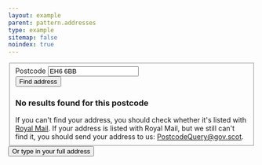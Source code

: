 ```yaml
---
layout: example
parent: pattern.addresses
type: example
sitemap: false
noindex: true
---
```


<fieldset>
  <div class="ds_question">
      <label class="ds_label" for="address-postcode">
          Postcode
      </label>
      <input class="ds_input  ds_input--fixed-10" type="text" name="address-postcode" id="address-postcode" autocomplete="postal-code" value="EH6 6BB"/>
  </div>
  <button class="ds_button  ds_no-margin--top" type="submit">Find address</button>
  <div class="ds_inset-text">
      <div class="ds_inset-text__text">
          <h3>No results found for this postcode</h3>
          If you can't find your address, you should check whether it's listed with <a href="https://www.royalmail.com/find-a-postcode" target="_blank">Royal Mail</a>. If your address is listed with Royal Mail, but we still can't find it, you should send your address to us: <a href="mailto:PostcodeQuery@gov.scot">PostcodeQuery@gov.scot</a>.
      </div>
  </div>
</fieldset>
<button class="ds_link  ds_no-margin">Or type in your full address</button>
